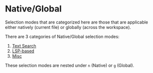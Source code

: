 # Native/Global

Selection modes that are categorized here are those that are applicable either natively (current file) or globally (across the workspace).

There are 3 categories of Native/Global selection modes:

1. [Text Search](./text-search.md)
1. [LSP-based](./lsp-based.md)
1. [Misc](./misc.md)

These selection modes are nested under `n` (Native) or `g` (Global).

